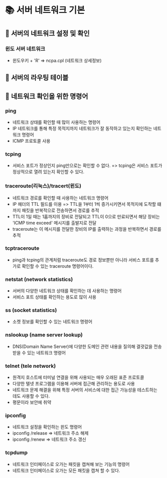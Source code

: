 
# 📚 서버 네트워크 기본

## 📌 서버의 네트워크 설정 및 확인

### 윈도 서버 네트워크

- 윈도우키 + 'R' => ncpa.cpl (네트워크 상세정보)

## 📌 서버의 라우팅 테이블

## 📌 네트워크 확인을 위한 명령어

### ping

- 네트워크 상태를 확인할 때 많이 사용하는 명령어
- IP 네트워크를 통해 특정 목적지까지 네트워크가 잘 동작하고 있는지 확인하는 네트워크 명령어
- ICMP 프로토콜 사용

### tcping

- 서비스 포트가 정상인지 ping만으로는 확인할 수 없다. => tcping은 서비스 포트가 정상적으로 열려 있는지 확인할 수 있다.

### traceroute(리눅스)\/tracert(윈도)

- 네트워크 경로를 확인할 때 사용하는 네트워크 명령어
- IP 헤더의 TTL 필드를 이용 => TTL을 1부터 1씩 증가시키면서 목적지에 도착할 떄까지 패킷을 반복적으로 전송하면서 경로를 추적
- TTL이 1일 때는 1홉까지의 장비로 전달되고 TTL이 0으로 만료되면서 해당 장비는 'ICMP time exceed' 메시지를 출발지로 전달
- traceroute는 이 메시지를 전달한 장비의 IP를 출력하는 과정을 반복하면서 경로를 추적

### tcptraceroute

- ping과 tcping의 관계처럼 traceroute도 경로 정보뿐만 아니라 서비스 포트를 추가로 확인할 수 있는 traceroute 명령어이다.

### netstat (network statistics)

- 서버의 다양한 네트워크 상태를 확인하는 데 사용하는 명령어
- 서비스 포트 상태를 확인하는 용도로 많이 사용

### ss (socket statistics)

- 소켓 정보를 확인할 수 있는 네트워크 명령어

### nslookup (name server lookup)

- DNS(Domain Name Server)에 다양한 도메인 관련 내용을 질의해 결괏값을 전송받을 수 있는 네트워크 명령어

### telnet (tele network)

- 원격지 호스트에 터미널 연결을 위해 사용되는 매우 오래된 표준 프로토콜
- 다양한 텔넷 프로그램을 이용해 서버에 접근해 관리하는 용도로 사용
- 네트워크 문제 해결을 위해 특정 서버의 서비스에 대한 접근 가능성을 테스트하는 데도 사용할 수 있다.
- 평문이라 보안에 취약

### ipconfig

- 네트워크 설정을 확인하는 윈도 명령어
- ipconfig \/release => 네트워크 주소 해제
- ipconfig \/renew => 네트워크 주소 갱신

### tcpdump

- 네트워크 인터페이스로 오가는 패킷을 캡쳐해 보는 기능의 명령어
- 네트워크 인터페이스로 오가는 모든 패킷을 캡쳐 할 수 있다.





